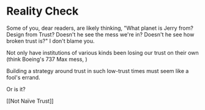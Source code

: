# Reality Check

Some of you, dear readers, are likely thinking, "What planet is Jerry from? Design from Trust? Doesn't he see the mess we're in? Doesn't he see how broken trust is?" I don't blame you. 

Not only have institutions of various kinds been losing our trust on their own (think Boeing's 737 Max mess, )

Building a strategy around trust in such low-trust times must seem like a fool's errand. 

Or is it? 

[[Not Naïve Trust]]  

